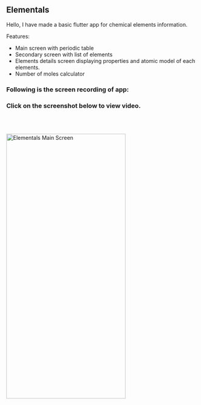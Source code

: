 ## Elementals

Hello, I have made a basic flutter app for chemical elements information.

Features:
- Main screen with periodic table
- Secondary screen with list of elements
- Elements details screen displaying properties and atomic model of each elements.
- Number of moles calculator


### Following is the screen recording of app:
### Click on the screenshot below to view video.

<br>
<br>


[<img src="https://firebasestorage.googleapis.com/v0/b/ig360-9e6bc.appspot.com/o/github%2FElementals%2Felementals%20main%20screen%20(play).png?alt=media&token=f19496f8-5cb8-4b0b-9ad2-f609b4176eca&_gl=1*7s7z0h*_ga*MTcwMDE5Nzc1NC4xNjczNzc5OTQ0*_ga_CW55HF8NVT*MTY5OTM5Mzk0MS4xMjMuMS4xNjk5Mzk0MzI5LjU3LjAuMA.." target="_blank" alt=" Elementals Main Screen" width="315" height="700">](https://drive.google.com/file/d/1YnexYgqbd9qz7Nj5P-7rSHiYPE6XGPRA/view?usp=sharing)
